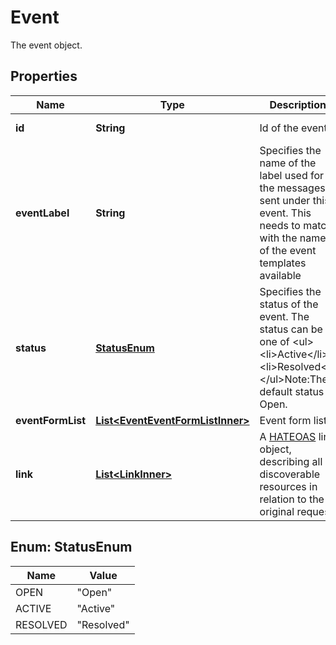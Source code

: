 

# Event

The event object.

## Properties

| Name | Type | Description | Notes |
|------------ | ------------- | ------------- | -------------|
|**id** | **String** | Id of the event |  [optional] [readonly] |
|**eventLabel** | **String** | Specifies the name of the label used for the messages sent under this event. This needs to match with the name of the event templates available |  |
|**status** | [**StatusEnum**](#StatusEnum) | Specifies the status of the event. The status can be one of &lt;ul&gt;&lt;li&gt;Active&lt;/li&gt;&lt;li&gt;Resolved&lt;l&gt;&lt;/ul&gt;Note:The default status is Open. |  |
|**eventFormList** | [**List&lt;EventEventFormListInner&gt;**](EventEventFormListInner.md) | Event form list |  [optional] |
|**link** | [**List&lt;LinkInner&gt;**](LinkInner.md) | A [HATEOAS](https://en.wikipedia.org/wiki/HATEOAS) link object, describing all discoverable resources in relation to the original request. |  [optional] [readonly] |



## Enum: StatusEnum

| Name | Value |
|---- | -----|
| OPEN | &quot;Open&quot; |
| ACTIVE | &quot;Active&quot; |
| RESOLVED | &quot;Resolved&quot; |




